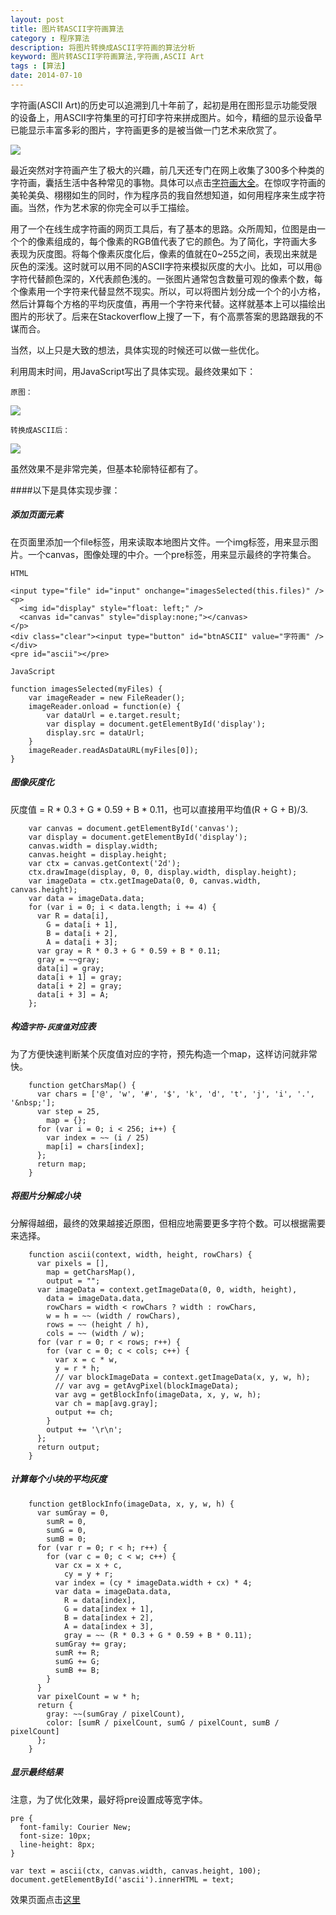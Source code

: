 ```yaml
---
layout: post
title: 图片转ASCII字符画算法
category : 程序算法
description: 将图片转换成ASCII字符画的算法分析
keyword: 图片转ASCII字符画算法,字符画,ASCII Art
tags : [算法]
date: 2014-07-10
---
```


字符画(ASCII Art)的历史可以追溯到几十年前了，起初是用在图形显示功能受限的设备上，用ASCII字符集里的可打印字符来拼成图片。如今，精细的显示设备早已能显示丰富多彩的图片，字符画更多的是被当做一门艺术来欣赏了。

![](http://www.zoneky.com/images/socer.jpg)

最近突然对字符画产生了极大的兴趣，前几天还专门在网上收集了300多个种类的字符画，囊括生活中各种常见的事物。具体可以点击[字符画大全](http://www.zoneky.com/ascii/)。在惊叹字符画的美轮美奂、栩栩如生的同时，作为程序员的我自然想知道，如何用程序来生成字符画。当然，作为艺术家的你完全可以手工描绘。

用了一个在线生成字符画的网页工具后，有了基本的思路。众所周知，位图是由一个个的像素组成的，每个像素的RGB值代表了它的颜色。为了简化，字符画大多表现为灰度图。将每个像素灰度化后，像素的值就在0~255之间，表现出来就是灰色的深浅。这时就可以用不同的ASCII字符来模拟灰度的大小。比如，可以用@字符代替颜色深的，X代表颜色浅的。一张图片通常包含数量可观的像素个数，每个像素用一个字符来代替显然不现实。所以，可以将图片划分成一个个的小方格，然后计算每个方格的平均灰度值，再用一个字符来代替。这样就基本上可以描绘出图片的形状了。后来在Stackoverflow上搜了一下，有个高票答案的思路跟我的不谋而合。

当然，以上只是大致的想法，具体实现的时候还可以做一些优化。

利用周末时间，用JavaScript写出了具体实现。最终效果如下：

<!--break-->

`原图：`

![](http://www.zoneky.com/images/hellogreen.png)

`转换成ASCII后：`

![](http://www.zoneky.com/images/ascii_sample.jpg)

虽然效果不是非常完美，但基本轮廓特征都有了。

####以下是具体实现步骤：

##### 添加页面元素

在页面里添加一个file标签，用来读取本地图片文件。一个img标签，用来显示图片。一个canvas，图像处理的中介。一个pre标签，用来显示最终的字符集合。

`HTML`

    <input type="file" id="input" onchange="imagesSelected(this.files)" />
    <p>
      <img id="display" style="float: left;" />
      <canvas id="canvas" style="display:none;"></canvas>
    </p>
    <div class="clear"><input type="button" id="btnASCII" value="字符画" /></div>
    <pre id="ascii"></pre>

`JavaScript`

    function imagesSelected(myFiles) {
        var imageReader = new FileReader();
        imageReader.onload = function(e) {
            var dataUrl = e.target.result;
            var display = document.getElementById('display');
            display.src = dataUrl;
        }
        imageReader.readAsDataURL(myFiles[0]);
    }

##### 图像灰度化

灰度值 = R * 0.3 + G * 0.59 + B * 0.11，也可以直接用平均值(R + G + B)/3.

```
    var canvas = document.getElementById('canvas');
    var display = document.getElementById('display');
    canvas.width = display.width;
    canvas.height = display.height;
    var ctx = canvas.getContext('2d');
    ctx.drawImage(display, 0, 0, display.width, display.height);
    var imageData = ctx.getImageData(0, 0, canvas.width, canvas.height);
    var data = imageData.data;
    for (var i = 0; i < data.length; i += 4) {
      var R = data[i],
        G = data[i + 1],
        B = data[i + 2],
        A = data[i + 3];
      var gray = R * 0.3 + G * 0.59 + B * 0.11;
      gray = ~~gray;
      data[i] = gray;
      data[i + 1] = gray;
      data[i + 2] = gray;
      data[i + 3] = A;
    };
```

##### 构造`字符-灰度值`对应表

为了方便快速判断某个灰度值对应的字符，预先构造一个map，这样访问就非常快。

```
    function getCharsMap() {
      var chars = ['@', 'w', '#', '$', 'k', 'd', 't', 'j', 'i', '.', '&nbsp;'];
      var step = 25,
        map = {};
      for (var i = 0; i < 256; i++) {
        var index = ~~ (i / 25)
        map[i] = chars[index];
      };
      return map;
    }
```

##### 将图片分解成小块

分解得越细，最终的效果越接近原图，但相应地需要更多字符个数。可以根据需要来选择。

```
    function ascii(context, width, height, rowChars) {
      var pixels = [],
        map = getCharsMap(),
        output = "";
      var imageData = context.getImageData(0, 0, width, height),
        data = imageData.data,
        rowChars = width < rowChars ? width : rowChars,
        w = h = ~~ (width / rowChars),
        rows = ~~ (height / h),
        cols = ~~ (width / w);
      for (var r = 0; r < rows; r++) {
        for (var c = 0; c < cols; c++) {
          var x = c * w,
          y = r * h;
          // var blockImageData = context.getImageData(x, y, w, h);
          // var avg = getAvgPixel(blockImageData);
          var avg = getBlockInfo(imageData, x, y, w, h);
          var ch = map[avg.gray];
          output += ch;
        }
        output += '\r\n';
      };
      return output;
    }
```

##### 计算每个小块的平均灰度

```
    function getBlockInfo(imageData, x, y, w, h) {
      var sumGray = 0,
        sumR = 0,
        sumG = 0,
        sumB = 0;
      for (var r = 0; r < h; r++) {
        for (var c = 0; c < w; c++) {
          var cx = x + c,
            cy = y + r;
          var index = (cy * imageData.width + cx) * 4;
          var data = imageData.data,
            R = data[index],
            G = data[index + 1],
            B = data[index + 2],
            A = data[index + 3],
            gray = ~~ (R * 0.3 + G * 0.59 + B * 0.11);
          sumGray += gray;
          sumR += R;
          sumG += G;
          sumB += B;
        }
      }
      var pixelCount = w * h;
      return {
        gray: ~~(sumGray / pixelCount),
        color: [sumR / pixelCount, sumG / pixelCount, sumB / pixelCount]
      };
    }
```

##### 显示最终结果

注意，为了优化效果，最好将pre设置成等宽字体。

    pre {
      font-family: Courier New;
      font-size: 10px;
      line-height: 8px;
    }

    var text = ascii(ctx, canvas.width, canvas.height, 100);
    document.getElementById('ascii').innerHTML = text;


效果页面点击[这里](http://www.zoneky.com/studio/Photoshop.html)